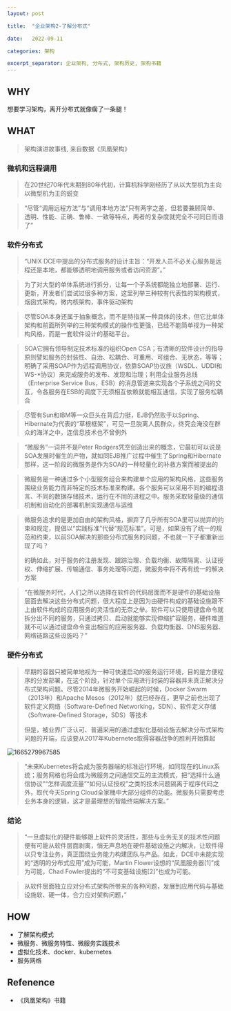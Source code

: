 ```yaml
---
layout: post

title:  "企业架构2-了解分布式"

date:   2022-09-11

categories: 架构

excerpt_separator: 企业架构, 分布式, 架构历史, 架构书籍
---
```

## WHY

想要学习架构，离开分布式就像瘸了一条腿！

## WHAT

> 架构演进故事线,  来自数据《凤凰架构》

### 微机和远程调用

> 在20世纪70年代末期到80年代初，计算机科学刚经历了从以大型机为主向以微型机为主的蜕变

> “尽管“调用远程方法”与“调用本地方法”只有两字之差，但若要兼顾简单、透明、性能、正确、鲁棒、一致等特点，两者的复杂度就完全不可同日而语了”

### 软件分布式

> “UNIX DCE中提出的分布式服务的设计主旨：“开发人员不必关心服务是远程还是本地，都能够透明地调用服务或者访问资源”。”

> 为了对大型的单体系统进行拆分，让每一个子系统都能独立地部署、运行、更新，开发者们尝试过很多种方案，这里列举三种较有代表性的架构模式，烟囱式架构，微内核架构，事件驱动架构

> 尽管SOA本身还属于抽象概念，而不是特指某一种具体的技术，但它比单体架构和前面所列举的三种架构模式的操作性更强，已经不能简单视为一种架构风格，而是一套软件设计的基础平台。

> SOA它拥有领导制定技术标准的组织Open CSA；有清晰的软件设计的指导原则譬如服务的封装性、自治、松耦合、可重用、可组合、无状态，等等；明确了采用SOAP作为远程调用协议，依靠SOAP协议族（WSDL、UDDI和WS-*协议）来完成服务的发布、发现和治理；利用企业服务总线（Enterprise Service Bus，ESB）的消息管道来实现各个子系统之间的交互，令各服务在ESB的调度下无须相互依赖就能相互通信，实现了服务松耦合

> 尽管有Sun和IBM等一众巨头在背后力挺，EJB仍然败于以Spring、Hibernate为代表的“草根框架”，可见一旦脱离人民群众，终究会淹没在群众的海洋之中，连信息技术也不曾例外

> “微服务”一词并不是Peter Rodgers凭空创造出来的概念，它最初可以说是SOA发展时催生的产物，就如同EJB推广过程中催生了Spring和Hibernate那样，这一阶段的微服务是作为SOA的一种轻量化的补救方案而被提出的

> 微服务是一种通过多个小型服务组合来构建单个应用的架构风格，这些服务围绕业务能力而非特定的技术标准来构建。各个服务可以采用不同的编程语言、不同的数据存储技术，运行在不同的进程之中。服务采取轻量级的通信机制和自动化的部署机制实现通信与运维

> 微服务追求的是更加自由的架构风格，摒弃了几乎所有SOA里可以抛弃的约束和规定，提倡以“实践标准”代替“规范标准”。可是，如果没有了统一的规范和约束，以前SOA解决的那些分布式服务的问题，不也就一下子都重新出现了吗？
>
> 的确如此，对于服务的注册发现、跟踪治理、负载均衡、故障隔离、认证授权、伸缩扩展、传输通信、事务处理等问题，微服务中将不再有统一的解决方案

> “在微服务时代，人们之所以选择在软件的代码层面而不是硬件的基础设施层面去解决这些分布式问题，很大程度上是因为由硬件构成的基础设施跟不上由软件构成的应用服务的灵活性的无奈之举。软件可以只使用键盘命令就拆分出不同的服务，只通过拷贝、启动就能够实现伸缩扩容服务，硬件难道就不可以通过键盘命令变出相应的应用服务器、负载均衡器、DNS服务器、网络链路这些设施吗？”

### 硬件分布式

> 早期的容器只被简单地视为一种可快速启动的服务运行环境，目的是方便程序的分发部署，在这个阶段，针对单个应用进行封装的容器并未真正解决分布式架构问题。尽管2014年微服务开始崛起的时候，Docker Swarm（2013年）和Apache Mesos（2012年）就已经存在，更早之前也出现了软件定义网络（Software-Defined Networking，SDN）、软件定义存储（Software-Defined Storage，SDS）等技术
>
> 但是，被业界广泛认可、普遍采用的通过虚拟化基础设施去解决分布式架构问题的开端，应该要从2017年Kubernetes取得容器战争的胜利开始算起

![1665279967585](https://file+.vscode-resource.vscode-webview.net/Users/ljma/docs/capability/sessions/%E6%9E%B6%E6%9E%84/image/%E8%AF%BB%E5%90%8E%E6%84%9F/1665279967585.png)

> “未来Kubernetes将会成为服务器端的标准运行环境，如同现在的Linux系统；服务网格也将会成为微服务之间通信交互的主流模式，把“选择什么通信协议”“怎样调度流量”“如何认证授权”之类的技术问题隔离于程序代码之外，取代今天Spring Cloud全家桶中大部分组件的功能。微服务只需要考虑业务本身的逻辑，这才是最理想的智能终端解决方案。”

### 结论

> “一旦虚拟化的硬件能够跟上软件的灵活性，那些与业务无关的技术性问题便有可能从软件层面剥离，悄无声息地在硬件基础设施之内解决，让软件得以只专注业务，真正围绕业务能力构建团队与产品。如此，DCE中未能实现的“透明的分布式应用”成为可能，Martin Flower设想的“凤凰服务器[1]”成为可能，Chad Fowler提出的“不可变基础设施[2]”也成为可能。

> 从软件层面独立应对分布式架构所带来的各种问题，发展到应用代码与基础设施软、硬一体，合力应对架构问题，”

## HOW

* 了解架构模式
* 微服务、微服务特性、微服务实践技术
* 虚拟化技术、docker、kubernetes
* 服务网络

## Refenence

* 《凤凰架构》书籍

